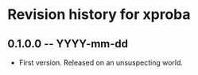 # Revision history for xproba

## 0.1.0.0 -- YYYY-mm-dd

* First version. Released on an unsuspecting world.
